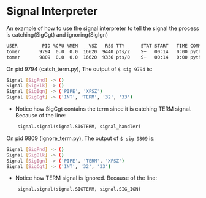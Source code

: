 # Signal Interpreter

An example of how to use the signal interpreter to tell the signal the process is catching(SigCgt) and ignoring(SigIgn)
```bash
USER         PID %CPU %MEM    VSZ   RSS TTY      STAT START   TIME COMMAND
tomer       9794  0.0  0.0  16620  9440 pts/2    S+   00:14   0:00 python3 ./catch_term.py
tomer       9809  0.0  0.0  16620  9336 pts/0    S+   00:14   0:00 python3 ./ignore_term.py
```

On pid 9794 (catch_term.py), The output of `$ sig 9794` is:
```bash
Signal [SigPnd] -> ()
Signal [SigBlk] -> ()
Signal [SigIgn] -> ('PIPE', 'XFSZ')
Signal [SigCgt] -> ('INT', 'TERM', '32', '33')
```

* Notice how SigCgt contains the term since it is catching TERM signal. Because of the line:
```python
	signal.signal(signal.SIGTERM, signal_handler)
```

On pid 9809 (ignore_term.py), The output of `$ sig 9809` is:
```bash
Signal [SigPnd] -> ()
Signal [SigBlk] -> ()
Signal [SigIgn] -> ('PIPE', 'TERM', 'XFSZ')
Signal [SigCgt] -> ('INT', '32', '33')
```

* Notice how TERM signal is Ignored. Because of the line:
```python
    signal.signal(signal.SIGTERM, signal.SIG_IGN)
```

